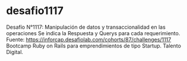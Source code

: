 # desafio1117
Desafío N°1117: Manipulación de datos y transaccionalidad en las operaciones
Se indica la Respuesta y Querys para cada requerimiento.
Fuente: https://inforcap.desafiolab.com/cohorts/87/challenges/1117
Bootcamp Ruby on Rails para emprendimientos de tipo Startup.
Talento Digital.
